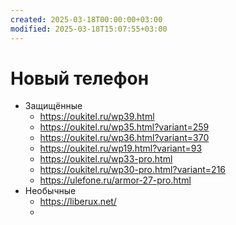 ```yaml
---
created: 2025-03-18T00:00:00+03:00
modified: 2025-03-18T15:07:55+03:00
---
```


# Новый телефон

- Защищëнные
	- https://oukitel.ru/wp39.html
	- https://oukitel.ru/wp35.html?variant=259
	- https://oukitel.ru/wp36.html?variant=370
	- https://oukitel.ru/wp19.html?variant=93
	- https://oukitel.ru/wp33-pro.html
	- https://oukitel.ru/wp30-pro.html?variant=216
	- https://ulefone.ru/armor-27-pro.html
- Необычные
	- https://liberux.net/
	- 


